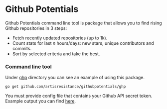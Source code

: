 # Github Potentials

Github Potentials command line tool is package that allows you to find rising Github repositories in 3 steps:
  - Fetch recently updated repositories (up to 1k).
  - Count stats for last *n* hours/days: new stars, unique contributors and commits.
  - Sort by selected criteria and take the best.

### Command line tool
Under [ghp](https://github.com/ArtIsResistance/GithubPotentials/tree/master/ghp/main.go) directory you can see an example of using this package.

`go get github.com/artisresistance/githubpotentials/ghp`

You must provide config file that contains your Github API secret token.
Example output you can find [here](https://githubpotentials.azure.net/data.json).